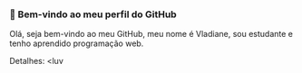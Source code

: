 ### 🌈 Bem-vindo ao meu perfil do GitHub
Olá, seja bem-vindo ao meu GitHub, meu nome é Vladiane, sou estudante e tenho aprendido programação web.

Detalhes:
<luv

